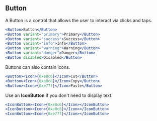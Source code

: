 ## Button

[wiki]: /wiki/modules/_components_controls_button_.html

A Button is a control that allows the user to interact via clicks and taps.

```jsx
<Button>Button</Button>
<Button variant="primary">Primary</Button>
<Button variant="success">Success</Button>
<Button variant="info">Info</Button>
<Button variant="warning">Warning</Button>
<Button variant="danger">Danger</Button>
<Button disabled>Disabled</Button>
```

Buttons can also contain icons.

```jsx
<Button><Icon>{0xe8c6}</Icon>Cut</Button>
<Button><Icon>{0xe8c8}</Icon>Copy</Button>
<Button><Icon>{0xe77f}</Icon>Paste</Button>
```

Use an **IconButton** if you don't need to display text.

```jsx
<IconButton><Icon>{0xe8c6}</Icon></IconButton>
<IconButton><Icon>{0xe8c8}</Icon></IconButton>
<IconButton><Icon>{0xe77f}</Icon></IconButton>
```
